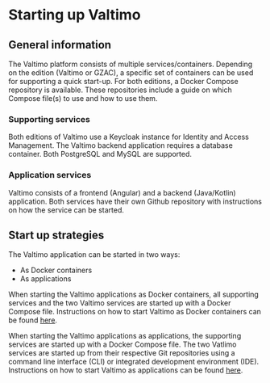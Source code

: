 # Starting up Valtimo

## General information
The Valtimo platform consists of multiple services/containers. Depending on the edition (Valtimo or GZAC), a specific set of containers can be used for supporting a quick start-up.
For both editions, a Docker Compose repository is available. These repositories include a guide on which Compose file(s) to use and how to use them.

### Supporting services
Both editions of Valtimo use a Keycloak instance for Identity and Access Management.
The Valtimo backend application requires a database container. Both PostgreSQL and MySQL are supported.

### Application services
Valtimo consists of a frontend (Angular) and a backend (Java/Kotlin) application. Both services have their own Github repository with instructions on how the service can be started.

## Start up strategies
The Valtimo application can be started in two ways:
* As Docker containers
* As applications

When starting the Valtimo applications as Docker containers, all supporting services and the two Valtimo services are started up with a Docker Compose file. Instructions on how to start Valtimo as Docker containers can be found [here](valtimo-documentation/getting-started/starting-up-valtimo/start-as-docker-containers/run-as-docker-containers.md).

When starting the Valtimo applications as applications, the supporting services are started up with a Docker Compose file. The two Vatlimo services are started up from their respective Git repositories using a command line interface (CLI) or integrated development environment
(IDE). Instructions on how to start Valtimo as applications can be found [here](valtimo-documentation/getting-started/starting-up-valtimo/start-as-applications/start-as-applications.md).
